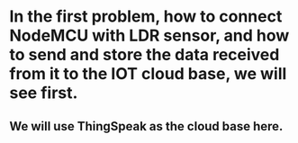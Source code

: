 <h1> In the first problem, how to connect NodeMCU with LDR sensor, and how to send and store the data received from it to the IOT cloud base, we will see first.</h1>


<h2> We will use ThingSpeak as the cloud base here. </h2>




